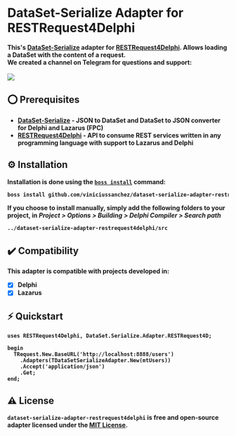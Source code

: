 # DataSet-Serialize Adapter for RESTRequest4Delphi
<b>This's <a href="https://github.com/viniciussanchez/dataset-serialize">DataSet-Serialize</a> adapter for <a href="https://github.com/viniciussanchez/RESTRequest4Delphi">RESTRequest4Delphi</a>. Allows loading a DataSet with the content of a request.
<br>We created a channel on Telegram for questions and support:<br><br>
<a href="https://t.me/hashload">
  <img src="https://img.shields.io/badge/telegram-join%20channel-7289DA?style=flat-square">
</a>

## ⭕ Prerequisites
* [**DataSet-Serialize**](https://github.com/viniciussanchez/dataset-serialize) - JSON to DataSet and DataSet to JSON converter for Delphi and Lazarus (FPC)
* [**RESTRequest4Delphi**](https://github.com/viniciussanchez/RESTRequest4Delphi) - API to consume REST services written in any programming language with support to Lazarus and Delphi
  
## ⚙️ Installation
Installation is done using the [`boss install`](https://github.com/HashLoad/boss) command:
``` sh
boss install github.com/viniciussanchez/dataset-serialize-adapter-restrequest4delphi
```
If you choose to install manually, simply add the following folders to your project, in *Project > Options > Building > Delphi Compiler > Search path*
```
../dataset-serialize-adapter-restrequest4delphi/src
```

## ✔️ Compatibility
This adapter is compatible with projects developed in:
- [X] Delphi
- [X] Lazarus

## ⚡️ Quickstart
```delphi
uses RESTRequest4Delphi, DataSet.Serialize.Adapter.RESTRequest4D;
  
begin
  TRequest.New.BaseURL('http://localhost:8888/users')
    .Adapters(TDataSetSerializeAdapter.New(mtUsers))
    .Accept('application/json')
    .Get;
end;
```

## ⚠️ License
`dataset-serialize-adapter-restrequest4delphi` is free and open-source adapter licensed under the [MIT License](https://github.com/viniciussanchez/dataset-serialize-adapter-restrequest4delphi/blob/main/LICENSE). 
